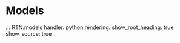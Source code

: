 # Models

::: RTN.models
    handler: python
    rendering:
      show_root_heading: true
      show_source: true